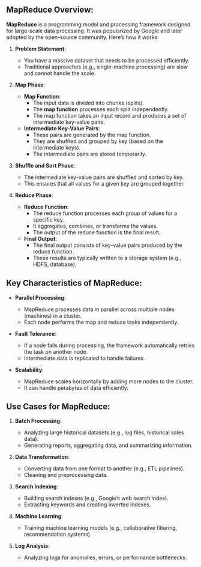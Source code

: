 ## MapReduce Overview:

**MapReduce** is a programming model and processing framework designed for large-scale data processing. It was popularized by Google and later adopted by the open-source community. Here’s how it works:

1. **Problem Statement**:
    
    - You have a massive dataset that needs to be processed efficiently.
    - Traditional approaches (e.g., single-machine processing) are slow and cannot handle the scale.
2. **Map Phase**:
    
    - **Map Function**:
        - The input data is divided into chunks (splits).
        - The **map function** processes each split independently.
        - The map function takes an input record and produces a set of intermediate key-value pairs.
    - **Intermediate Key-Value Pairs**:
        - These pairs are generated by the map function.
        - They are shuffled and grouped by key (based on the intermediate keys).
        - The intermediate pairs are stored temporarily.
3. **Shuffle and Sort Phase**:
    
    - The intermediate key-value pairs are shuffled and sorted by key.
    - This ensures that all values for a given key are grouped together.
4. **Reduce Phase**:
    
    - **Reduce Function**:
        - The reduce function processes each group of values for a specific key.
        - It aggregates, combines, or transforms the values.
        - The output of the reduce function is the final result.
    - **Final Output**:
        - The final output consists of key-value pairs produced by the reduce function.
        - These results are typically written to a storage system (e.g., HDFS, database).

## Key Characteristics of MapReduce:

- **Parallel Processing**:
    
    - MapReduce processes data in parallel across multiple nodes (machines) in a cluster.
    - Each node performs the map and reduce tasks independently.
- **Fault Tolerance**:
    
    - If a node fails during processing, the framework automatically retries the task on another node.
    - Intermediate data is replicated to handle failures.
- **Scalability**:
    
    - MapReduce scales horizontally by adding more nodes to the cluster.
    - It can handle petabytes of data efficiently.

## Use Cases for MapReduce:

1. **Batch Processing**:
    
    - Analyzing large historical datasets (e.g., log files, historical sales data).
    - Generating reports, aggregating data, and summarizing information.
2. **Data Transformation**:
    
    - Converting data from one format to another (e.g., ETL pipelines).
    - Cleaning and preprocessing data.
3. **Search Indexing**:
    
    - Building search indexes (e.g., Google’s web search index).
    - Extracting keywords and creating inverted indexes.
4. **Machine Learning**:
    
    - Training machine learning models (e.g., collaborative filtering, recommendation systems).
5. **Log Analysis**:
    
    - Analyzing logs for anomalies, errors, or performance bottlenecks.
